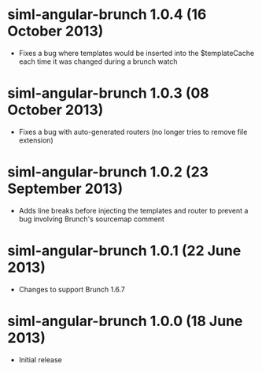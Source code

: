# siml-angular-brunch 1.0.4 (16 October 2013)
* Fixes a bug where templates would be inserted into the $templateCache each time it was changed during a brunch watch

# siml-angular-brunch 1.0.3 (08 October 2013)
* Fixes a bug with auto-generated routers (no longer tries to remove file extension)

# siml-angular-brunch 1.0.2 (23 September 2013)
* Adds line breaks before injecting the templates and router to prevent a bug involving Brunch's sourcemap comment

# siml-angular-brunch 1.0.1 (22 June 2013)
* Changes to support Brunch 1.6.7

# siml-angular-brunch 1.0.0 (18 June 2013)
* Initial release
